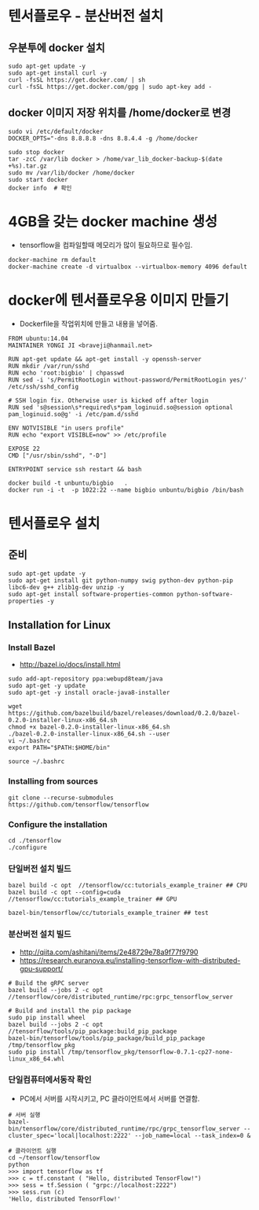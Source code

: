 
# 텐서플로우 - 분산버전 설치

## 우분투에 docker 설치
```
sudo apt-get update -y
sudo apt-get install curl -y
curl -fsSL https://get.docker.com/ | sh
curl -fsSL https://get.docker.com/gpg | sudo apt-key add -
```

## docker 이미지 저장 위치를 /home/docker로 변경
```
sudo vi /etc/default/docker
DOCKER_OPTS="-dns 8.8.8.8 -dns 8.8.4.4 -g /home/docker

sudo stop docker
tar -zcC /var/lib docker > /home/var_lib_docker-backup-$(date +%s).tar.gz
sudo mv /var/lib/docker /home/docker
sudo start docker
docker info  # 확인
```

# 4GB을 갖는 docker machine 생성
- tensorflow을 컴파일할때 메모리가 많이 필요하므로 필수임.
```
docker-machine rm default 
docker-machine create -d virtualbox --virtualbox-memory 4096 default
```

# docker에 텐서플로우용 이미지 만들기
- Dockerfile을 작업위치에 만들고 내용을 넣어줌.
```
FROM ubuntu:14.04
MAINTAINER YONGI JI <braveji@hanmail.net>

RUN apt-get update && apt-get install -y openssh-server
RUN mkdir /var/run/sshd
RUN echo 'root:bigbio' | chpasswd
RUN sed -i 's/PermitRootLogin without-password/PermitRootLogin yes/' /etc/ssh/sshd_config

# SSH login fix. Otherwise user is kicked off after login
RUN sed 's@session\s*required\s*pam_loginuid.so@session optional pam_loginuid.so@g' -i /etc/pam.d/sshd

ENV NOTVISIBLE "in users profile"
RUN echo "export VISIBLE=now" >> /etc/profile

EXPOSE 22
CMD ["/usr/sbin/sshd", "-D"]

ENTRYPOINT service ssh restart && bash
```
 
```
docker build -t unbuntu/bigbio   . 
docker run -i -t  -p 1022:22 --name bigbio unbuntu/bigbio /bin/bash 
```

 
# 텐서플로우 설치

## 준비
```
sudo apt-get update -y
sudo apt-get install git python-numpy swig python-dev python-pip libc6-dev g++ zlib1g-dev unzip -y
sudo apt-get install software-properties-common python-software-properties -y

```

## Installation for Linux

### Install Bazel

- http://bazel.io/docs/install.html
```
sudo add-apt-repository ppa:webupd8team/java
sudo apt-get -y update
sudo apt-get -y install oracle-java8-installer

wget https://github.com/bazelbuild/bazel/releases/download/0.2.0/bazel-0.2.0-installer-linux-x86_64.sh
chmod +x bazel-0.2.0-installer-linux-x86_64.sh
./bazel-0.2.0-installer-linux-x86_64.sh --user
vi ~/.bashrc 
export PATH="$PATH:$HOME/bin"

source ~/.bashrc 
```

### Installing from sources
```
git clone --recurse-submodules https://github.com/tensorflow/tensorflow
```

### Configure the installation
```
cd ./tensorflow
./configure
```

### 단일버전 설치 빌드
```
bazel build -c opt  //tensorflow/cc:tutorials_example_trainer ## CPU
bazel build -c opt --config=cuda //tensorflow/cc:tutorials_example_trainer ## GPU

bazel-bin/tensorflow/cc/tutorials_example_trainer ## test 
```

### 분산버전 설치 빌드

- http://qiita.com/ashitani/items/2e48729e78a9f77f9790
- https://research.euranova.eu/installing-tensorflow-with-distributed-gpu-support/


```
# Build the gRPC server
bazel build --jobs 2 -c opt //tensorflow/core/distributed_runtime/rpc:grpc_tensorflow_server

# Build and install the pip package
sudo pip install wheel
bazel build --jobs 2 -c opt //tensorflow/tools/pip_package:build_pip_package
bazel-bin/tensorflow/tools/pip_package/build_pip_package   /tmp/tensorflow_pkg
sudo pip install /tmp/tensorflow_pkg/tensorflow-0.7.1-cp27-none-linux_x86_64.whl
```

### 단일컴퓨터에서동작 확인
- PC에서 서버를 시작시키고, PC 클라이언트에서 서버를 연결함.

```
# 서버 실행
bazel-bin/tensorflow/core/distributed_runtime/rpc/grpc_tensorflow_server --cluster_spec='local|localhost:2222' --job_name=local --task_index=0 &
```

```
# 클라이언트 실행
cd ~/tensorflow/tensorflow
python
>>> import tensorflow as tf
>>> c = tf.constant ( "Hello, distributed TensorFlow!")
>>> sess = tf.Session ( "grpc://localhost:2222")
>>> sess.run (c)
'Hello, distributed TensorFlow!'
```























